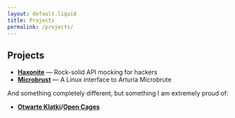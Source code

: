 ```yaml
---
layout: default.liquid
title: Projects
permalink: /projects/
---
```


## Projects
+ [__Haxonite__](https://github.com/jmatraszek/haxonite) &mdash;
  Rock-solid API mocking for hackers
+ [__Microbrust__](https://github.com/jmatraszek/microbrust) &mdash;
  A Linux interface to Arturia Microbrute

And something completely different, but something I am extremely proud of:
+ [__Otwarte Klatki__](http://www.otwarteklatki.pl/)__/__[__Open
  Cages__](http://opencages.org/)
